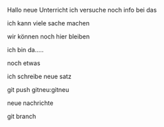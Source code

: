 Hallo neue Unterricht
 ich versuche noch info bei das

 ich kann viele sache machen

 wir können noch hier bleiben
 
 ich bin da.....

 noch etwas
 

ich schreibe neue satz 

git push gitneu:gitneu



neue nachrichte 

git branch 
